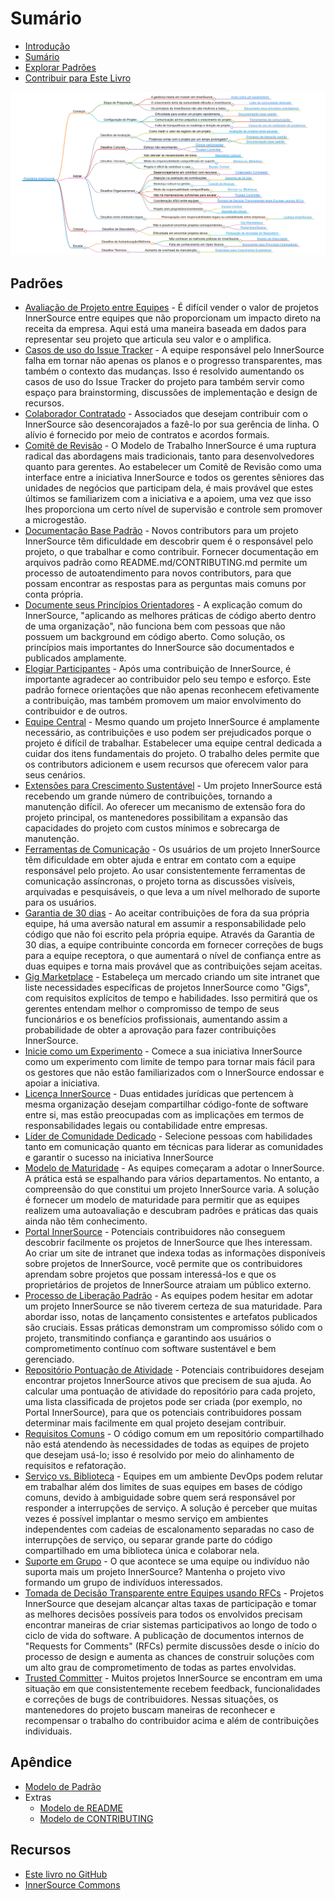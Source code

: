 # Sumário

<!--
Não edite toc.md diretamente!!!
Em vez disso, edite toc_template.md
-->

<!--
  OBSERVAÇÃO:
  Os caminhos aqui são relativos a este arquivo e não ao diretório raiz especificado em .gitbook.yaml.
-->

* [Introdução](./introduction.md)
* [Sumário](./toc.md)
* [Explorar Padrões](./explore-patterns.md)
* [Contribuir para Este Livro](./contribute.md)

![Mapa Mental dos Padrões InnerSource](../../pattern-categorization/pt-br/innersource-program-mind-map.png)

## Padrões <a id="p"></a>

* [Avaliação de Projeto entre Equipes](../../translation/pt-br/patterns/crossteam-project-valuation.md) - É difícil vender o valor de projetos InnerSource entre equipes que não proporcionam um impacto direto na receita da empresa. Aqui está uma maneira baseada em dados para representar seu projeto que articula seu valor e o amplifica.
* [Casos de uso do Issue Tracker](../../translation/pt-br/patterns/issue-tracker.md) - A equipe responsável pelo InnerSource falha em tornar não apenas os planos e o progresso transparentes, mas também o contexto das mudanças. Isso é resolvido aumentando os casos de uso do Issue Tracker do projeto para também servir como espaço para brainstorming, discussões de implementação e design de recursos.
* [Colaborador Contratado](../../translation/pt-br/patterns/contracted-contributor.md) - Associados que desejam contribuir com o InnerSource são desencorajados a fazê-lo por sua gerência de linha. O alívio é fornecido por meio de contratos e acordos formais.
* [Comitê de Revisão](../../translation/pt-br/patterns/review-committee.md) - O Modelo de Trabalho InnerSource é uma ruptura radical das abordagens mais tradicionais, tanto para desenvolvedores quanto para gerentes. Ao estabelecer um Comitê de Revisão como uma interface entre a iniciativa InnerSource e todos os gerentes sêniores das unidades de negócios que participam dela, é mais provável que estes últimos se familiarizem com a iniciativa e a apoiem, uma vez que isso lhes proporciona um certo nível de supervisão e controle sem promover a microgestão.
* [Documentação Base Padrão](../../translation/pt-br/patterns/base-documentation.md) - Novos contributors para um projeto InnerSource têm dificuldade em descobrir quem é o responsável pelo projeto, o que trabalhar e como contribuir. Fornecer documentação em arquivos padrão como README.md/CONTRIBUTING.md permite um processo de autoatendimento para novos contributors, para que possam encontrar as respostas para as perguntas mais comuns por conta própria.
* [Documente seus Princípios Orientadores](../../translation/pt-br/patterns/document-your-guiding-principles.md) - A explicação comum do InnerSource, "aplicando as melhores práticas de código aberto dentro de uma organização", não funciona bem com pessoas que não possuem um background em código aberto. Como solução, os princípios mais importantes do InnerSource são documentados e publicados amplamente.
* [Elogiar Participantes](../../translation/pt-br/patterns/praise-participants.md) - Após uma contribuição de InnerSource, é importante agradecer ao contribuidor pelo seu tempo e esforço. Este padrão fornece orientações que não apenas reconhecem efetivamente a contribuição, mas também promovem um maior envolvimento do contribuidor e de outros.
* [Equipe Central](../../translation/pt-br/patterns/core-team.md) - Mesmo quando um projeto InnerSource é amplamente necessário, as contribuições e uso podem ser prejudicados porque o projeto é difícil de trabalhar. Estabelecer uma equipe central dedicada a cuidar dos itens fundamentais do projeto. O trabalho deles permite que os contributors adicionem e usem recursos que oferecem valor para seus cenários.
* [Extensões para Crescimento Sustentável](../../translation/pt-br/patterns/extensions-for-sustainable-growth.md) - Um projeto InnerSource está recebendo um grande número de contribuições, tornando a manutenção difícil. Ao oferecer um mecanismo de extensão fora do projeto principal, os mantenedores possibilitam a expansão das capacidades do projeto com custos mínimos e sobrecarga de manutenção.
* [Ferramentas de Comunicação](../../translation/pt-br/patterns/communication-tooling.md) - Os usuários de um projeto InnerSource têm dificuldade em obter ajuda e entrar em contato com a equipe responsável pelo projeto. Ao usar consistentemente ferramentas de comunicação assíncronas, o projeto torna as discussões visíveis, arquivadas e pesquisáveis, o que leva a um nível melhorado de suporte para os usuários.
* [Garantia de 30 dias](../../translation/pt-br/patterns/30-day-warranty.md) - Ao aceitar contribuições de fora da sua própria equipe, há uma aversão natural em assumir a responsabilidade pelo código que não foi escrito pela própria equipe. Através da Garantia de 30 dias, a equipe contribuinte concorda em fornecer correções de bugs para a equipe receptora, o que aumentará o nível de confiança entre as duas equipes e torna mais provável que as contribuições sejam aceitas.
* [Gig Marketplace](../../translation/pt-br/patterns/gig-marketplace.md) - Estabeleça um mercado criando um site intranet que liste necessidades específicas de projetos InnerSource como "Gigs", com requisitos explícitos de tempo e habilidades. Isso permitirá que os gerentes entendam melhor o compromisso de tempo de seus funcionários e os benefícios profissionais, aumentando assim a probabilidade de obter a aprovação para fazer contribuições InnerSource.
* [Inicie como um Experimento](../../translation/pt-br/patterns/start-as-experiment.md) - Comece a sua iniciativa InnerSource como um experimento com limite de tempo para tornar mais fácil para os gestores que não estão familiarizados com o InnerSource endossar e apoiar a iniciativa.
* [Licença InnerSource](../../translation/pt-br/patterns/innersource-license.md) - Duas entidades jurídicas que pertencem à mesma organização desejam compartilhar código-fonte de software entre si, mas estão preocupadas com as implicações em termos de responsabilidades legais ou contabilidade entre empresas.
* [Líder de Comunidade Dedicado](../../translation/pt-br/patterns/dedicated-community-leader.md) - Selecione pessoas com habilidades tanto em comunicação quanto em técnicas para liderar as comunidades e garantir o sucesso na iniciativa InnerSource
* [Modelo de Maturidade](../../translation/pt-br/patterns/maturity-model.md) - As equipes começaram a adotar o InnerSource. A prática está se espalhando para vários departamentos. No entanto, a compreensão do que constitui um projeto InnerSource varia. A solução é fornecer um modelo de maturidade para permitir que as equipes realizem uma autoavaliação e descubram padrões e práticas das quais ainda não têm conhecimento.
* [Portal InnerSource](../../translation/pt-br/patterns/innersource-portal.md) - Potenciais contribuidores não conseguem descobrir facilmente os projetos de InnerSource que lhes interessam. Ao criar um site de intranet que indexa todas as informações disponíveis sobre projetos de InnerSource, você permite que os contribuidores aprendam sobre projetos que possam interessá-los e que os proprietários de projetos de InnerSource atraiam um público externo.
* [Processo de Liberação Padrão](../../translation/pt-br/patterns/release-process.md) - As equipes podem hesitar em adotar um projeto InnerSource se não tiverem certeza de sua maturidade. Para abordar isso, notas de lançamento consistentes e artefatos publicados são cruciais. Essas práticas demonstram um compromisso sólido com o projeto, transmitindo confiança e garantindo aos usuários o comprometimento contínuo com software sustentável e bem gerenciado.
* [Repositório  Pontuação de Atividade](../../translation/pt-br/patterns/repository-activity-score.md) - Potenciais contribuidores desejam encontrar projetos InnerSource ativos que precisem de sua ajuda. Ao calcular uma pontuação de atividade do repositório para cada projeto, uma lista classificada de projetos pode ser criada (por exemplo, no Portal InnerSource), para que os potenciais contribuidores possam determinar mais facilmente em qual projeto desejam contribuir.
* [Requisitos Comuns](../../translation/pt-br/patterns/common-requirements.md) - O código comum em um repositório compartilhado não está atendendo às necessidades de todas as equipes de projeto que desejam usá-lo; isso é resolvido por meio do alinhamento de requisitos e refatoração.
* [Serviço vs. Biblioteca](../../translation/pt-br/patterns/service-vs-library.md) - Equipes em um ambiente DevOps podem relutar em trabalhar além dos limites de suas equipes em bases de código comuns, devido à ambiguidade sobre quem será responsável por responder a interrupções de serviço. A solução é perceber que muitas vezes é possível implantar o mesmo serviço em ambientes independentes com cadeias de escalonamento separadas no caso de interrupções de serviço, ou separar grande parte do código compartilhado em uma biblioteca única e colaborar nela.
* [Suporte em Grupo](../../translation/pt-br/patterns/group-support.md) - O que acontece se uma equipe ou indivíduo não suporta mais um projeto InnerSource? Mantenha o projeto vivo formando um grupo de indivíduos interessados.
* [Tomada de Decisão Transparente entre Equipes usando RFCs](../../translation/pt-br/patterns/transparent-cross-team-decision-making-using-rfcs.md) - Projetos InnerSource que desejam alcançar altas taxas de participação e tomar as melhores decisões possíveis para todos os envolvidos precisam encontrar maneiras de criar sistemas participativos ao longo de todo o ciclo de vida do software. A publicação de documentos internos de "Requests for Comments" (RFCs) permite discussões desde o início do processo de design e aumenta as chances de construir soluções com um alto grau de comprometimento de todas as partes envolvidas.
* [Trusted Committer](../../translation/pt-br/patterns/trusted-committer.md) - Muitos projetos InnerSource se encontram em uma situação em que consistentemente recebem feedback, funcionalidades e correções de bugs de contribuidores. Nessas situações, os mantenedores do projeto buscam maneiras de reconhecer e recompensar o trabalho do contribuidor acima e além de contribuições individuais.

## Apêndice

* [Modelo de Padrão](../../meta/pattern-template.md)
* Extras
  * [Modelo de README](../../translation/pt-br/templates/README-template.md)
  * [Modelo de CONTRIBUTING](../../translation/pt-br/templates/CONTRIBUTING-template.md)

## Recursos

* [Este livro no GitHub](https://github.com/InnerSourceCommons/InnerSourcePatterns)
* [InnerSource Commons](http://innersourcecommons.org)
